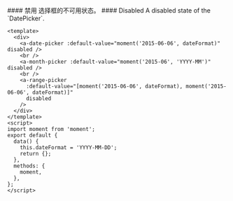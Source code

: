 <cn>
#### 禁用
选择框的不可用状态。
</cn>

<us>
#### Disabled
A disabled state of the `DatePicker`.
</us>

```vue
<template>
  <div>
    <a-date-picker :default-value="moment('2015-06-06', dateFormat)" disabled />
    <br />
    <a-month-picker :default-value="moment('2015-06', 'YYYY-MM')" disabled />
    <br />
    <a-range-picker
      :default-value="[moment('2015-06-06', dateFormat), moment('2015-06-06', dateFormat)]"
      disabled
    />
  </div>
</template>
<script>
import moment from 'moment';
export default {
  data() {
    this.dateFormat = 'YYYY-MM-DD';
    return {};
  },
  methods: {
    moment,
  },
};
</script>
```
